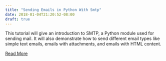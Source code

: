 ```yaml
---
title: "Sending Emails in Python With Smtp"
date: 2018-01-04T21:20:52-08:00
draft: true
---
```


This tutorial will give an introduction to SMTP, a Python module used for sending mail. It will also demonstrate how to send different email types like simple text emails, emails with attachments, and emails with HTML content.  

[Read More](https://code.tutsplus.com/tutorials/sending-emails-in-python-with-smtp--cms-29975)

